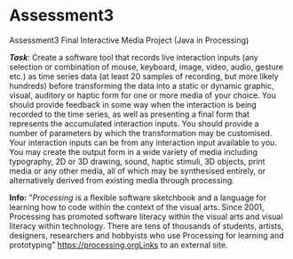 # Assessment3
Assessment3 Final Interactive Media Project (Java in Processing)

***Task***: Create a software tool that records live interaction inputs (any selection or combination of mouse, keyboard, image, video, audio, gesture etc.) as time series data (at least 20 samples of recording, 
but more likely hundreds) before transforming the data into a static or dynamic graphic, visual, auditory or haptic form for one or more media of your choice. You should provide feedback in some way when 
the interaction is being recorded to the time series, as well as presenting a final form that represents the accumulated interaction inputs. You should provide a number of parameters by which 
the transformation may be customised. Your interaction inputs can be from any interaction input available to you. You may create the output form in a wide variety of media including typography, 
2D or 3D drawing, sound, haptic stimuli, 3D objects, print media or any other media, all of which may be synthesised entirely, or alternatively derived from existing media through processing.


**Info:** "*Processing* is a flexible software sketchbook and a language for learning how to code within the context of the visual arts. Since 2001, Processing has promoted software literacy within the visual arts and 
visual literacy within technology. There are tens of thousands of students, artists, designers, researchers and hobbyists who use Processing for learning and prototyping"
https://processing.orgLinks to an external site.
